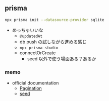 ## prisma

``` sh
npx prisma init --datasource-provider sqlite
```

- めっちゃいいな
  - `@updatedAt`
  - db push の試しながら進める感じ
  - `npx prisma studio`
  - connectOrCreate
    - seed 以外で使う場面ある？あるか

### memo

- official documentation
  - [Pagination](https://www.prisma.io/docs/orm/prisma-client/queries/pagination)
  - [seed](https://www.prisma.io/docs/orm/prisma-migrate/workflows/seeding)
